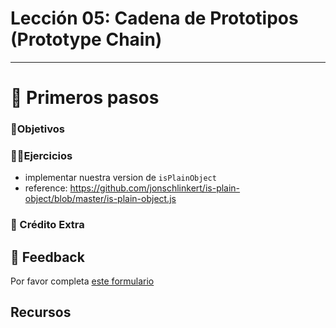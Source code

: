 # Lección 05: Cadena de Prototipos (Prototype Chain)

----

# 🐾 Primeros pasos

### 🎯Objetivos

### 🏋️‍♂️Ejercicios

- implementar nuestra version de `isPlainObject`
- reference: https://github.com/jonschlinkert/is-plain-object/blob/master/is-plain-object.js

### 🍬 Crédito Extra

## 📣 Feedback
Por favor completa [este formulario](https://docs.google.com/forms/d/e/1FAIpQLSf6hxzKdcgkQv6EKjS1AXmGO_Y49Aa86zOpcveI3Xp-ZIHYTg/viewform?usp=pp_url&entry.1972342453={{MI-EMAIL}}&entry.1828471740=leccion-05)

## Recursos